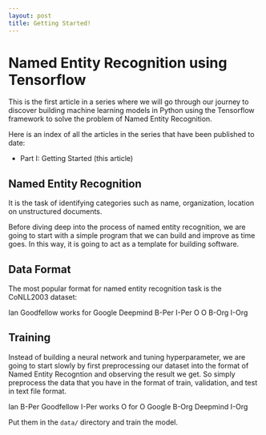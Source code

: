 ```yaml
---
layout: post
title: Getting Started!
---
```


# Named Entity Recognition using Tensorflow

This is the first article in a series where we will go through our journey to discover building machine learning models in Python using the Tensorflow framework to solve the problem of Named Entity Recognition.

Here is an index of all the articles in the series that have been published to date:

* Part I: Getting Started (this article)

## Named Entity Recognition

It is the task of identifying categories such as name, organization, location on unstructured documents.

Before diving deep into the process of named entity recognition, we are going to start with a simple program that we can build and improve as time goes. In this way, it is going to act as a template for building software.

## Data Format

The most popular format for named entity recognition task is the CoNLL2003 dataset:

Ian Goodfellow works for Google Deepmind
B-Per I-Per          O     O     B-Org	I-Org

## Training

Instead of building a neural network and tuning hyperparameter, we are going to start slowly by first preprocessing our dataset into the format of Named Entity Recogntion and observing the result we get. So simply preprocess the data that you have in the format of train, validation, and test in text file format.

Ian B-Per
Goodfellow I-Per
works O
for O
Google B-Org
Deepmind I-Org

Put them in the `data/` directory and train the model.
